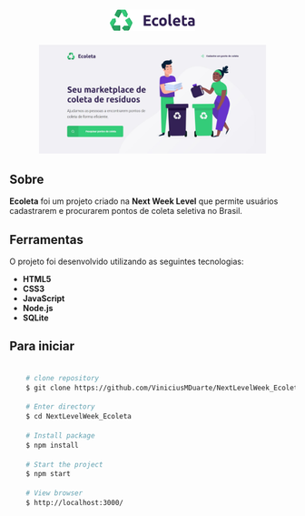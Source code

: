 <h1 align="center">
   <img src="./github/logo-ecoleta.png" width="150px"/>
</h1>


<p align="center">
   <img src="./github/intro-ecoleta.jpeg" width="400px"/>
</p>


## Sobre

**Ecoleta** foi um projeto criado na **Next Week Level** que permite usuários cadastrarem e procurarem pontos de coleta seletiva no Brasil.


## Ferramentas

O projeto foi desenvolvido utilizando as seguintes tecnologias:

- **HTML5**
- **CSS3**
- **JavaScript**
- **Node.js**
- **SQLite**

## Para iniciar

```bash

    # clone repository
    $ git clone https://github.com/ViniciusMDuarte/NextLevelWeek_Ecoleta.git

    # Enter directory
    $ cd NextLevelWeek_Ecoleta

    # Install package
    $ npm install
    
    # Start the project
    $ npm start

    # View browser
    $ http://localhost:3000/
```